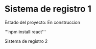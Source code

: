 <h1> Sistema de registro 1 </h1>

<p>Estado del proyecto: En construccion</p>

'''npm install react'''

Sistema de registro 2
